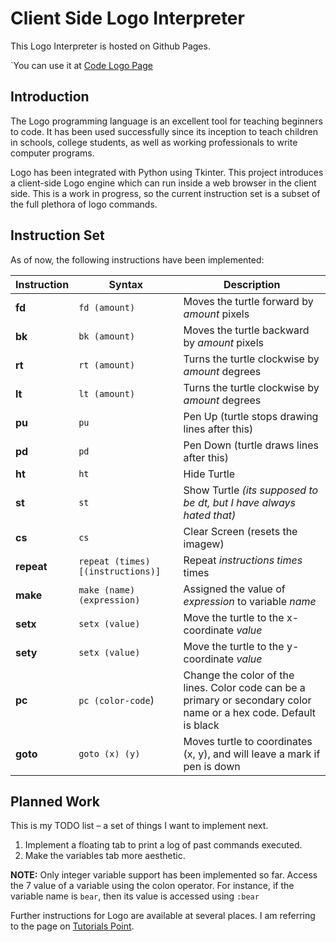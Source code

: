 # Client Side Logo Interpreter

This Logo Interpreter is hosted on Github Pages. 

`You can use it at [Code Logo Page](https://theocrat.github.io/code-logo)

## Introduction

The Logo programming language is an excellent tool for teaching beginners to 
code. It has been used successfully since its inception to teach children in
schools, college students, as well as working professionals to write computer 
programs.

Logo has been integrated with Python using Tkinter. This project introduces a 
client-side Logo engine which can run inside a web browser in the client side.
This is a work in progress, so the current instruction set is a subset of the 
full plethora of logo commands.

## Instruction Set

As of now, the following instructions have been implemented:

Instruction | Syntax | Description
-- | -- | --
__fd__ | `fd (amount)` | Moves the turtle forward by *amount* pixels
__bk__ | `bk (amount)` | Moves the turtle backward by *amount* pixels
__rt__ | `rt (amount)` | Turns the turtle clockwise by *amount* degrees
__lt__ | `lt (amount)` | Turns the turtle clockwise by *amount* degrees
__pu__ | `pu` | Pen Up (turtle stops drawing lines after this)
__pd__ | `pd` | Pen Down (turtle draws lines after this)
__ht__ | `ht` | Hide Turtle
__st__ | `st` | Show Turtle *(its supposed to be dt, but I have always hated that)*
__cs__ | `cs` | Clear Screen (resets the imagew)
__repeat__ | `repeat (times) [(instructions)]` | Repeat *instructions* *times* times
__make__ | `make (name) (expression)` | Assigned the value of *expression* to variable *name*
__setx__ | `setx (value)` | Move the turtle to the x-coordinate *value*
__sety__ | `setx (value)` | Move the turtle to the y-coordinate *value*
__pc__ | `pc (color-code`) | Change the color of the lines. Color code can be a primary or secondary color name or a hex code. Default is black
__goto__ | `goto (x) (y)` | Moves turtle to coordinates (x, y), and will leave a mark if pen is down

## Planned Work

This is my TODO list – a set of things I want to implement next.

  1. Implement a floating tab to print a log of past commands executed.
  2. Make the variables tab more aesthetic.

**NOTE:** Only integer variable support has been implemented so far. Access the 7
value of a variable using the colon operator. For instance, if the variable name
is `bear`, then its value is accessed using `:bear`

Further instructions for Logo are available at several places. I am referring to
the page on [Tutorials Point](https://www.tutorialspoint.com/logo/logo_quick_guide.htm).
